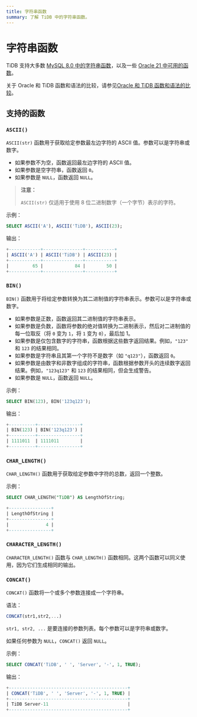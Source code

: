 ```yaml
---
title: 字符串函数
summary: 了解 TiDB 中的字符串函数。
---
```


# 字符串函数

TiDB 支持大多数 [MySQL 8.0 中的字符串函数](https://dev.mysql.com/doc/refman/8.0/en/string-functions.html)，以及一些 [Oracle 21 中可用的函数](https://docs.oracle.com/en/database/oracle/oracle-database/21/sqlqr/SQL-Functions.html#GUID-93EC62F8-415D-4A7E-B050-5D5B2C127009)。

<CustomContent platform="tidb">

关于 Oracle 和 TiDB 函数和语法的比较，请参见[Oracle 和 TiDB 函数和语法的比较](/oracle-functions-to-tidb.md)。

</CustomContent>

## 支持的函数

### `ASCII()`

`ASCII(str)` 函数用于获取给定参数最左边字符的 ASCII 值。参数可以是字符串或数字。

- 如果参数不为空，函数返回最左边字符的 ASCII 值。
- 如果参数是空字符串，函数返回 `0`。
- 如果参数是 `NULL`，函数返回 `NULL`。

> **注意：**
>
> `ASCII(str)` 仅适用于使用 8 位二进制数字（一个字节）表示的字符。

示例：

```sql
SELECT ASCII('A'), ASCII('TiDB'), ASCII(23);
```

输出：

```sql
+------------+---------------+-----------+
| ASCII('A') | ASCII('TiDB') | ASCII(23) |
+------------+---------------+-----------+
|         65 |            84 |        50 |
+------------+---------------+-----------+
```

### `BIN()`

`BIN()` 函数用于将给定参数转换为其二进制值的字符串表示。参数可以是字符串或数字。

- 如果参数是正数，函数返回其二进制值的字符串表示。
- 如果参数是负数，函数将参数的绝对值转换为二进制表示，然后对二进制值的每一位取反（将 `0` 变为 `1`，将 `1` 变为 `0`），最后加 1。
- 如果参数是仅包含数字的字符串，函数根据这些数字返回结果。例如，`"123"` 和 `123` 的结果相同。
- 如果参数是字符串且其第一个字符不是数字（如 `"q123"`），函数返回 `0`。
- 如果参数是由数字和非数字组成的字符串，函数根据参数开头的连续数字返回结果。例如，`"123q123"` 和 `123` 的结果相同，但会生成警告。
- 如果参数是 `NULL`，函数返回 `NULL`。

示例：

```sql
SELECT BIN(123), BIN('123q123');
```

输出：

```sql
+----------+----------------+
| BIN(123) | BIN('123q123') |
+----------+----------------+
| 1111011  | 1111011        |
+----------+----------------+
```

### `CHAR_LENGTH()`

`CHAR_LENGTH()` 函数用于获取给定参数中字符的总数，返回一个整数。

示例：

```sql
SELECT CHAR_LENGTH("TiDB") AS LengthOfString;

+----------------+
| LengthOfString |
+----------------+
|              4 |
+----------------+
```

### `CHARACTER_LENGTH()`

`CHARACTER_LENGTH()` 函数与 `CHAR_LENGTH()` 函数相同。这两个函数可以同义使用，因为它们生成相同的输出。

### `CONCAT()`

`CONCAT()` 函数将一个或多个参数连接成一个字符串。

语法：

```sql
CONCAT(str1,str2,...)
```

`str1, str2, ...` 是要连接的参数列表。每个参数可以是字符串或数字。

如果任何参数为 `NULL`，`CONCAT()` 返回 `NULL`。

示例：

```sql
SELECT CONCAT('TiDB', ' ', 'Server', '-', 1, TRUE);
```

输出：

```sql
+---------------------------------------------+
| CONCAT('TiDB', ' ', 'Server', '-', 1, TRUE) |
+---------------------------------------------+
| TiDB Server-11                              |
+---------------------------------------------+
```
